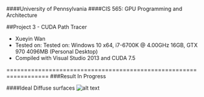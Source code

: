 ####University of Pennsylvania
####CIS 565: GPU Programming and Architecture

##Project 3 - CUDA Path Tracer
* Xueyin Wan
* Tested on: Tested on: Windows 10 x64, i7-6700K @ 4.00GHz 16GB, GTX 970 4096MB (Personal Desktop)
* Compiled with Visual Studio 2013 and CUDA 7.5

==================================================================
###Result In Progress

####Ideal Diffuse surfaces
![alt text](https://github.com/xueyinw/Project3-CUDA-Path-Tracer/blob/master/results/cornell.2016-10-03_01-03-54z.5000samp.png "Ideal Diffuse surfaces")
